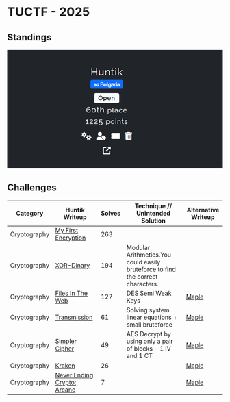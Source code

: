 # TUCTF - 2025

## Standings

![Description](./images/TeamStandings.png)

## Challenges

| Category    | Huntik Writeup   | Solves | Technique // Unintended Solution | Alternative Writeup   |
| ----------- | ---------------  | ------ | ------------ | ---------------- | 
| Cryptography   | [My First Encryption](challenges/Cryptography/My-First-Encryption/)    |    263     |      |           
| Cryptography   | [XOR-Dinary](challenges/Cryptography/XOR-Dinary/)   |   194      |  Modular Arithmetics.You could easily bruteforce to find the correct characters.     |  
| Cryptography   | [Files In The Web](challenges/Cryptography/Files-In-The-Web/)    |    127     |     DES Semi Weak Keys       |  [Maple](https://blog.maple3142.net/2025/01/16/tscctf-2025-writeups/#crypto)
| Cryptography   | [Transmission](challenges/Cryptography/Transmission/)    |   61      |  Solving system linear equations + small bruteforce    |  [Maple](https://blog.maple3142.net/2025/01/16/tscctf-2025-writeups/#crypto) 
| Cryptography   | [Simpler Cipher](challenges/Cryptography/Simpler-Cipher/)    |   49      |   AES Decrypt by using only a pair of  blocks - 1 IV and 1 CT   |  [Maple](https://blog.maple3142.net/2025/01/16/tscctf-2025-writeups/#crypto) 
| Cryptography   | [Kraken](challenges/Cryptography/Kraken/)    |   26      |      |  [Maple](https://blog.maple3142.net/2025/01/16/tscctf-2025-writeups/#crypto) 
| Cryptography   | [Never Ending Crypto: Arcane](challenges/Cryptography/Random-Strangeeeeee-Algorithm/)    |   7      |      |  [Maple](https://blog.maple3142.net/2025/01/16/tscctf-2025-writeups/#crypto) 

